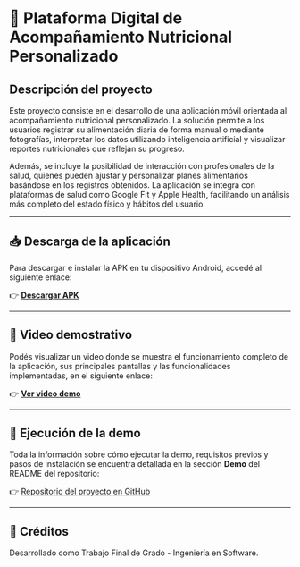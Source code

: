 # 📱 Plataforma Digital de Acompañamiento Nutricional Personalizado

## Descripción del proyecto

Este proyecto consiste en el desarrollo de una aplicación móvil orientada al acompañamiento nutricional personalizado. La solución permite a los usuarios registrar su alimentación diaria de forma manual o mediante fotografías, interpretar los datos utilizando inteligencia artificial y visualizar reportes nutricionales que reflejan su progreso.

Además, se incluye la posibilidad de interacción con profesionales de la salud, quienes pueden ajustar y personalizar planes alimentarios basándose en los registros obtenidos. La aplicación se integra con plataformas de salud como Google Fit y Apple Health, facilitando un análisis más completo del estado físico y hábitos del usuario.

---

## 📥 Descarga de la aplicación

Para descargar e instalar la APK en tu dispositivo Android, accedé al siguiente enlace:

👉 **[Descargar APK](https://github.com/PanzaSaurio/TFG_S21_ReynaMario_FE/releases)**

---

## 🎥 Video demostrativo

Podés visualizar un video donde se muestra el funcionamiento completo de la aplicación, sus principales pantallas y las funcionalidades implementadas, en el siguiente enlace:

👉 **[Ver video demo](https://github.com/PanzaSaurio/TFG_S21_ReynaMario_FE#demo-video)**

---

## 💬 Ejecución de la demo

Toda la información sobre cómo ejecutar la demo, requisitos previos y pasos de instalación se encuentra detallada en la sección **Demo** del README del repositorio:

👉 [Repositorio del proyecto en GitHub](https://github.com/PanzaSaurio/TFG_S21_ReynaMario_FE)

---

## 🚀 Créditos

Desarrollado como Trabajo Final de Grado - Ingeniería en Software.
